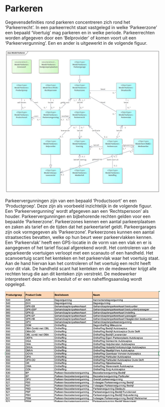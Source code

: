 # Parkeren

Gegevensdefinities rond parkeren concentreren zich rond het ‘Parkeerrecht’. In een parkeerrecht staat vastgelegd in welke ‘Parkeerzone’ een bepaald ‘Voertuig’ mag parkeren en in welke periode. Parkeerrechten worden afgegeven door een ‘Belprovider’ of komen voort uit een ‘Parkeervergunning’. Een en ander is uitgewerkt in de volgende figuur.

![Gegevensmodel parekeren][parkeren]

Parkeervergunningen zijn van een bepaald ‘Productsoort’ en een ‘Productgroep’. Deze zijn als voorbeeld inzichtelijk in de volgende figuur. Een ‘Parkeervergunning’ wordt afgegeven aan een ‘Rechtspersoon’ als houder. Parkeervergunningen en bijbehorende rechten gelden voor een bepaalde ‘Parkeerzone’. Parkeerzones kennen een aantal parkeerplaatsen en zaken als tarief en de tijden dat het parkeertarief geldt. Parkeergarages zijn ook vormgegeven als ‘Parkeerzone’. Parkeerzones kunnen een aantal straatsecties bevatten, welke op hun beurt weer parkeervlakken kennen. Een ‘Parkeervlak’ heeft een GPS-locatie in de vorm van een vlak en er is aangegeven of het tarief fiscaal afgerekend wordt.
Het controleren van de geparkeerde voertuigen verloopt met een scanauto of een handheld. Het scanvoertuig scant het kenteken en het parkeervlak waar het voertuig staat. Aan de hand hiervan kan het controleren of het voertuig een recht heeft voor dit vlak.
De handheld scant hat kenteken en de medewerker krijgt alle rechten terug die aan dit kenteken zijn verstrekt. De medewerker interpreteert deze info en besluit of er een naheffingsaanslag wordt opgelegd. 

![Productgroepen parkeren][productgroepenparkeren]

[parkeren]: image/EAID_84B6B75B_2B58_455d_B019_C9B1E71717C2.jpg "Gegevensmodel parekeren"
[productgroepenparkeren]: image/productgroepenparkeren.png "Productgroepen parkeren"
